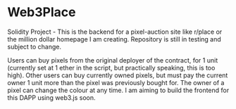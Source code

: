 # Web3Place
Solidity Project - This is the backend for a pixel-auction site like r/place or the million dollar homepage I am creating. Repository is still in testing and subject to change.

Users can buy pixels from the original deployer of the contract, for 1 unit (currently set at 1 ether in the script, but practically speaking, this is too high). Other users can buy currently owned pixels, but must pay the current owner 1 unit more than the pixel was previously bought for. The owner of a pixel can change the colour at any time. I am aiming to build the frontend for this DAPP using web3.js soon. 
